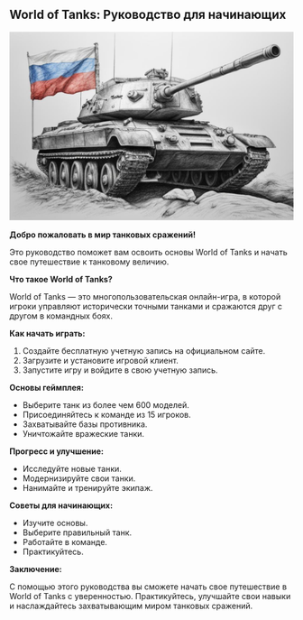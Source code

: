 ## World of Tanks: Руководство для начинающих

<a href="https://worldoftanks.com/"><img src="kandinsky-download-1709365529153.png" /></a>

**Добро пожаловать в мир танковых сражений!**

Это руководство поможет вам освоить основы World of Tanks и начать свое путешествие к танковому величию.

**Что такое World of Tanks?**

World of Tanks — это многопользовательская онлайн-игра, в которой игроки управляют исторически точными танками и сражаются друг с другом в командных боях.

**Как начать играть:**

1. Создайте бесплатную учетную запись на официальном сайте.
2. Загрузите и установите игровой клиент.
3. Запустите игру и войдите в свою учетную запись.

**Основы геймплея:**

* Выберите танк из более чем 600 моделей.
* Присоединяйтесь к команде из 15 игроков.
* Захватывайте базы противника.
* Уничтожайте вражеские танки.

**Прогресс и улучшение:**

* Исследуйте новые танки.
* Модернизируйте свои танки.
* Нанимайте и тренируйте экипаж.

**Советы для начинающих:**

* Изучите основы.
* Выберите правильный танк.
* Работайте в команде.
* Практикуйтесь.

**Заключение:**

С помощью этого руководства вы сможете начать свое путешествие в World of Tanks с уверенностью. Практикуйтесь, улучшайте свои навыки и наслаждайтесь захватывающим миром танковых сражений.
